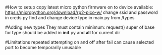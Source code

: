 #How to setup
    copy latest micro python firmware on to device available: https://micropython.org/download/rp2-pico-w/
    change ssid and password in creds.py
    find and change device type in main.py from /types

#Adding new types
    They must contain minimum:
        request()
        super of base for type
    should be added in __init__.py and __all__ for current dir

#Limitations
    repeated attempting on and off after fail can cause selected port to become temporarily unusable

